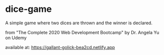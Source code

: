# dice-game
A simple game where two dices are thrown and the winner is declared.


from "The Complete 2020 Web Development Bootcamp" by Dr. Angela Yu on Udemy

available at: https://gallant-golick-bea2cd.netlify.app
